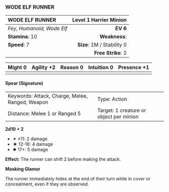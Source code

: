 ### WODE ELF RUNNER

| WODE ELF RUNNER           | **Level 1 Harrier Minion** |
| :------------------------ | -------------------------: |
| *Fey, Humanoid, Wode Elf* |                   **EV 6** |
| **Stamina**: 10           |              **Weakness**: |
| **Speed**: 7              | **Size**: 1M / Stability 0 |
|                           |         **Free Strike**: 2 |

| **Might** 0 | **Agility** +2 | **Reason** 0 | **Intuition** 0 | **Presence** +1 |
| ----------- | -------------- | ------------ | --------------- | --------------- |
|             |                |              |                 |                 |

#### Spear (Signature)

|                                                 |                                         |
| :---------------------------------------------- | :-------------------------------------- |
| Keywords: Attack, Charge, Melee, Ranged, Weapon | Type: Action                            |
| Distance: Melee 1 or Ranged 5                   | Target: 1 creature or object per minion |

**2d10 + 2**

- ✦ ≤11: 2 damage
- ★ 12-16: 4 damage
- ✸ 17+: 5 damage

**Effect:** The runner can shift 2 before making the attack.

**Masking Glamor**

The runner immediately hides at the end of their turn while in cover or concealment, even if they are observed.
